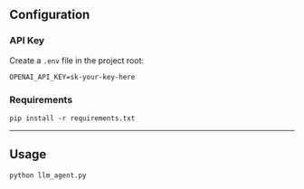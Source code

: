 
## Configuration

###  API Key
Create a `.env` file in the project root:
```
OPENAI_API_KEY=sk-your-key-here
```

### Requirements
```shell
pip install -r requirements.txt
```

---

##  Usage

```bash
python llm_agent.py
```